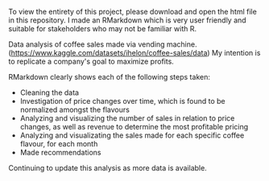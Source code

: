 To view the entirety of this project, please download and open the html file in this repository. I made an RMarkdown which is very user friendly and suitable for stakeholders who may not be familiar with R. 

Data analysis of coffee sales made via vending machine. (https://www.kaggle.com/datasets/ihelon/coffee-sales/data) 
My intention is to replicate a company's goal to maximize profits. 

RMarkdown clearly shows each of the following steps taken:

- Cleaning the data 
- Investigation of price changes over time, which is found to be normalized amongst the flavours
- Analyzing and visualizing the number of sales in relation to price changes, as well as revenue to determine the most profitable pricing
- Analyzing and visualizating the sales made for each specific coffee flavour, for each month
- Made recommendations 


Continuing to update this analysis as more data is available. 


